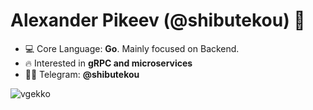 <h1 align="left">Alexander Pikeev (@shibutekou) 👋</h1>

- 💻 Core Language: **Go**. Mainly focused on Backend.
- 🔥 Interested in **gRPC and microservices**
- 👨‍💻 Telegram: **@shibutekou**

<p>&nbsp;<img align="left" src="https://github-readme-stats.vercel.app/api?username=vgekko&show_icons=true&hide_title=true" alt="vgekko" /></p>
